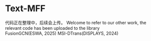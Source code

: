 # Text-MFF 
代码正在整理中，后续会上传。
Welcome to refer to our other work, the relevant code has been uploaded to the library\
FusionGCN(ESWA, 2025) MSI-DTrans(DISPLAYS, 2024)
